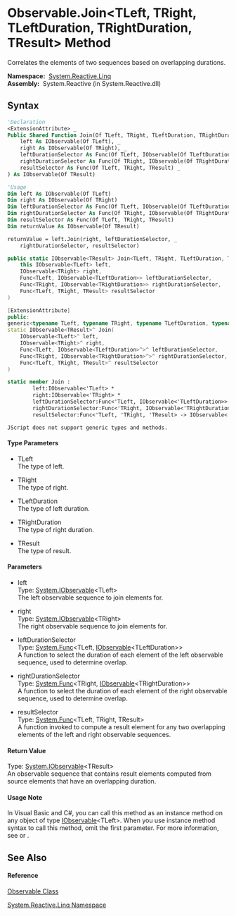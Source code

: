 # Observable.Join\<TLeft, TRight, TLeftDuration, TRightDuration, TResult\> Method

Correlates the elements of two sequences based on overlapping durations.

**Namespace:**  [System.Reactive.Linq](System.Reactive.Linq\System.Reactive.Linq.md)  
**Assembly:**  System.Reactive (in System.Reactive.dll)

## Syntax

```vb
'Declaration
<ExtensionAttribute> _
Public Shared Function Join(Of TLeft, TRight, TLeftDuration, TRightDuration, TResult) ( _
    left As IObservable(Of TLeft), _
    right As IObservable(Of TRight), _
    leftDurationSelector As Func(Of TLeft, IObservable(Of TLeftDuration)), _
    rightDurationSelector As Func(Of TRight, IObservable(Of TRightDuration)), _
    resultSelector As Func(Of TLeft, TRight, TResult) _
) As IObservable(Of TResult)
```

```vb
'Usage
Dim left As IObservable(Of TLeft)
Dim right As IObservable(Of TRight)
Dim leftDurationSelector As Func(Of TLeft, IObservable(Of TLeftDuration))
Dim rightDurationSelector As Func(Of TRight, IObservable(Of TRightDuration))
Dim resultSelector As Func(Of TLeft, TRight, TResult)
Dim returnValue As IObservable(Of TResult)

returnValue = left.Join(right, leftDurationSelector, _
    rightDurationSelector, resultSelector)
```

```csharp
public static IObservable<TResult> Join<TLeft, TRight, TLeftDuration, TRightDuration, TResult>(
    this IObservable<TLeft> left,
    IObservable<TRight> right,
    Func<TLeft, IObservable<TLeftDuration>> leftDurationSelector,
    Func<TRight, IObservable<TRightDuration>> rightDurationSelector,
    Func<TLeft, TRight, TResult> resultSelector
)
```

```c++
[ExtensionAttribute]
public:
generic<typename TLeft, typename TRight, typename TLeftDuration, typename TRightDuration, typename TResult>
static IObservable<TResult>^ Join(
    IObservable<TLeft>^ left, 
    IObservable<TRight>^ right, 
    Func<TLeft, IObservable<TLeftDuration>^>^ leftDurationSelector, 
    Func<TRight, IObservable<TRightDuration>^>^ rightDurationSelector, 
    Func<TLeft, TRight, TResult>^ resultSelector
)
```

```fsharp
static member Join : 
        left:IObservable<'TLeft> * 
        right:IObservable<'TRight> * 
        leftDurationSelector:Func<'TLeft, IObservable<'TLeftDuration>> * 
        rightDurationSelector:Func<'TRight, IObservable<'TRightDuration>> * 
        resultSelector:Func<'TLeft, 'TRight, 'TResult> -> IObservable<'TResult> 
```

```jscript
JScript does not support generic types and methods.
```

#### Type Parameters

- TLeft  
  The type of left.

- TRight  
  The type of right.

- TLeftDuration  
  The type of left duration.

- TRightDuration  
  The type of right duration.

- TResult  
  The type of result.

#### Parameters

- left  
  Type: [System.IObservable](https://msdn.microsoft.com/en-us/library/Dd990377)\<TLeft\>  
  The left observable sequence to join elements for.

- right  
  Type: [System.IObservable](https://msdn.microsoft.com/en-us/library/Dd990377)\<TRight\>  
  The right observable sequence to join elements for.

- leftDurationSelector  
  Type: [System.Func](https://msdn.microsoft.com/en-us/library/Bb549151)\<TLeft, [IObservable](https://msdn.microsoft.com/en-us/library/Dd990377)\<TLeftDuration\>\>  
  A function to select the duration of each element of the left observable sequence, used to determine overlap.

- rightDurationSelector  
  Type: [System.Func](https://msdn.microsoft.com/en-us/library/Bb549151)\<TRight, [IObservable](https://msdn.microsoft.com/en-us/library/Dd990377)\<TRightDuration\>\>  
  A function to select the duration of each element of the right observable sequence, used to determine overlap.

- resultSelector  
  Type: [System.Func](https://msdn.microsoft.com/en-us/library/Bb534647)\<TLeft, TRight, TResult\>  
  A function invoked to compute a result element for any two overlapping elements of the left and right observable sequences.

#### Return Value

Type: [System.IObservable](https://msdn.microsoft.com/en-us/library/Dd990377)\<TResult\>  
An observable sequence that contains result elements computed from source elements that have an overlapping duration.

#### Usage Note

In Visual Basic and C\#, you can call this method as an instance method on any object of type [IObservable](https://msdn.microsoft.com/en-us/library/Dd990377)\<TLeft\>. When you use instance method syntax to call this method, omit the first parameter. For more information, see [](https://msdn.microsoft.com/en-us/library/Bb384936) or [](https://msdn.microsoft.com/en-us/library/Bb383977).

## See Also

#### Reference

[Observable Class](Observable\Observable.md)

[System.Reactive.Linq Namespace](System.Reactive.Linq\System.Reactive.Linq.md)








